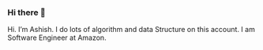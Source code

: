 ### Hi there 👋

<!--
**swolecoder/swolecoder** is a ✨ _special_ ✨ repository because its `README.md` (this file) appears on your GitHub profile.

Here are some ideas to get you started:

- 🔭 I’m currently working on ...
- 🌱 I’m currently learning ...
- 👯 I’m looking to collaborate on ...
- 🤔 I’m looking for help with ...
- 💬 Ask me about ...
- 📫 How to reach me: ...
- 😄 Pronouns: ...
- ⚡ Fun fact: .....
-->
<!-- [![Ashish Ranjan has a lot of ideas.](https://github.com/swolecoder/swolecoder/blob/main/IMG_4576%202.jpg)](https://swolecoder.com/) -->

Hi. I’m Ashish. I do lots of algorithm and data Structure on this account. I am Software Engineer at Amazon.
